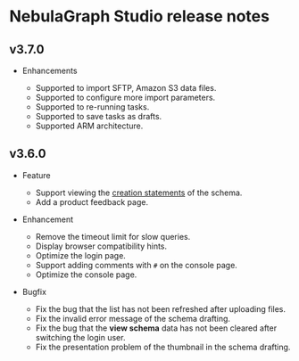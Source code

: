 # NebulaGraph Studio release notes

<!--
## v3.8.0
- Enhancements
  - Compatibility
    Since the database table structure has changed, you need to set `DB.AutoMigrate` to `true` in the configuration file, and the system will automatically upgrade and adapt the existing historical data.

    If the tables were created manually by consulting the after-sales staff, please modify these tables manually: `task_infos`, `task_effects`, `sketches`, `schema_snapshots`, `favorites`, `files`, and `datasources`.
    
    For example:

    ```mysql
    ALTER TABLE `task_infos` ADD COLUMN `b_id` CHAR(32) NOT NULL DEFAULT '';
    UPDATE TABLE `task_infos` SET `b_id` = `id`;
    CREATE UNIQUE INDEX `idx_task_infos_id` ON `task_infos`(`b_id`);

    ALTER TABLE `task_effects` ADD COLUMN `b_id` CHAR(32) NOT NULL DEFAULT '';
    UPDATE TABLE `task_effects` SET `b_id` = `id`;
    CREATE UNIQUE INDEX `idx_task_effects_id` ON `task_effects`(`b_id`);
    ...
    ```
-->

## v3.7.0

- Enhancements

  - Supported to import SFTP, Amazon S3 data files.
  - Supported to configure more import parameters.
  - Supported to re-running tasks.
  - Supported to save tasks as drafts.
  - Supported ARM architecture.

## v3.6.0

- Feature
  - Support viewing the [creation statements](../../nebula-studio/manage-schema/st-ug-view-schema.md) of the schema.
  - Add a product feedback page.

- Enhancement
  - Remove the timeout limit for slow queries.
  - Display browser compatibility hints.
  - Optimize the login page.
  - Support adding comments with `#` on the console page.
  - Optimize the console page.

- Bugfix

  - Fix the bug that the list has not been refreshed after uploading files.
  - Fix the invalid error message of the schema drafting.
  - Fix the bug that the **view schema** data has not been cleared after switching the login user.
  - Fix the presentation problem of the thumbnail in the schema drafting.
